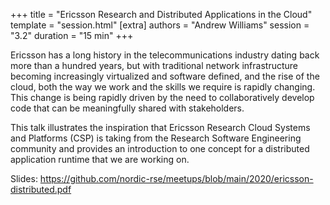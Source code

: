 +++
title = "Ericsson Research and Distributed Applications in the Cloud"
template = "session.html"
[extra]
authors = "Andrew Williams"
session = "3.2"
duration = "15 min"
+++

Ericsson has a long history in the telecommunications industry dating back more
than a hundred years, but with traditional network infrastructure becoming
increasingly virtualized and software defined, and the rise of the cloud, both
the way we work and the skills we require is rapidly changing. This change is
being rapidly driven by the need to collaboratively develop code that can be
meaningfully shared with stakeholders.

This talk illustrates the inspiration that Ericsson Research Cloud Systems and
Platforms (CSP) is taking from the Research Software Engineering community and
provides an introduction to one concept for a distributed application runtime
that we are working on.

Slides: <https://github.com/nordic-rse/meetups/blob/main/2020/ericsson-distributed.pdf>

